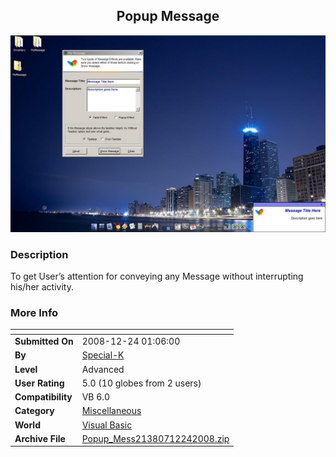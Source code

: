 ﻿<div align="center">

## Popup Message

<img src="PIC20081224846234296.jpg">
</div>

### Description

To get User&#8217;s attention for conveying any Message without interrupting his/her activity.
 
### More Info
 


<span>             |<span>
---                |---
**Submitted On**   |2008-12-24 01:06:00
**By**             |[Special\-K](https://github.com/Planet-Source-Code/PSCIndex/blob/master/ByAuthor/special-k.md)
**Level**          |Advanced
**User Rating**    |5.0 (10 globes from 2 users)
**Compatibility**  |VB 6\.0
**Category**       |[Miscellaneous](https://github.com/Planet-Source-Code/PSCIndex/blob/master/ByCategory/miscellaneous__1-1.md)
**World**          |[Visual Basic](https://github.com/Planet-Source-Code/PSCIndex/blob/master/ByWorld/visual-basic.md)
**Archive File**   |[Popup\_Mess21380712242008\.zip](https://github.com/Planet-Source-Code/special-k-popup-message__1-71561/archive/master.zip)








